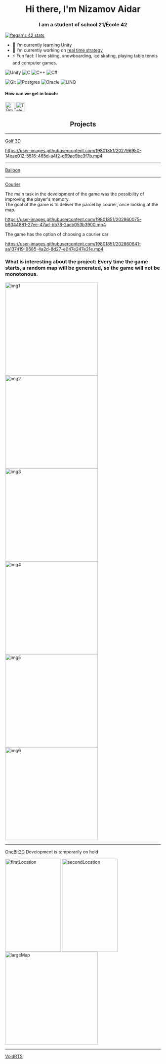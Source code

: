 <h1 align="center">Hi there, I'm Nizamov Aidar</a>
<h3 align="center">I am a student of school 21/École 42</h3>

[![ftegan's 42 stats](https://badge42.vercel.app/api/v2/cl1otlw08000609mjynsd5q91/stats?cursusId=21&coalitionId=102)](https://github.com/JaeSeoKim/badge42)

<!--
### 📖 I’m currently learning Unity
-->
- 📖 I’m currently learning Unity
- 🔭 I’m currently working on <a href="https://github.com/NGdev2/VoidRTS" target="_blank">real time strategy</a>
- ⚡ Fun fact: I love skiing, snowboarding, ice skating, playing table tennis and computer games.

![Unity](https://img.shields.io/badge/-Unity-1E7775?style=for-the-badge&logo=Unity&logoColor=201200)
![C](https://img.shields.io/badge/-C-1E7775?style=for-the-badge&logo=C&logoColor=6296CC)
![C++](https://img.shields.io/badge/-C++-1E7775?style=for-the-badge&logo=C%2b%2b&logoColor=6296CC)
![C#](https://img.shields.io/badge/-%20C%23%20-1E7775?style=for-the-badge&logo=c-sharp&logoColor=6296CC)

![Git](https://img.shields.io/badge/-GIT-1E7775?style=for-the-badge&logo=GIT&logoColor=F88C00)
![Postgres](https://img.shields.io/badge/-PostgreSQL-1E7775?style=for-the-badge&logo=PostgreSQL&logoColor=6296CC)
![Oracle](https://img.shields.io/badge/-Oracle-1E7775?style=for-the-badge&logo=Oracle&logoColor=6296CC)
![LINQ](https://img.shields.io/badge/-LINQ-1E7775?style=for-the-badge&logo=LINQ&logoColor=6296CC)

<h4 align="left">How can we get in touch:</h4>
<p align="left" target="blank">
<a href="mailto:aidar.nizamov141@gmail.com">
  <img alt="Gmail" width="30px" height="30px" align="center" src="https://cdn.worldvectorlogo.com/logos/official-gmail-icon-2020-.svg" >
</a>
<a href="https://t.me/ftegan">
  <img alt="Telegram" width="30px" height="30px" align="center" src="https://cdn.worldvectorlogo.com/logos/telegram-2019-logo.svg" >
</a>
                                                                                                                                                                            
<h2 align="center">Projects</h3>

-----------------------------------------------------------------------------------------------------------------------------------------------------------
<!--

[3D horror game](https://github.com/NGdev2/Horror)

https://user-images.githubusercontent.com/19801851/202788520-95b71297-4882-4ef0-8fe5-234c103ae09d.mp4

-----------------------------------------------------------------------------------------------------------------------------------------------------------
-->
[Golf 3D](https://github.com/NGdev2/Golf3D)

https://user-images.githubusercontent.com/19801851/202796950-14eae012-5516-465d-a4f2-c69ae9be3f7b.mp4

-----------------------------------------------------------------------------------------------------------------------------------------------------------
[Balloon](https://github.com/NGdev2/Balloon)

-----------------------------------------------------------------------------------------------------------------------------------------------------------

[Courier](https://github.com/andreichev/TheCourier)

The main task in the development of the game was the possibility of improving the player's memory.
<br>
The goal of the game is to deliver the parcel by courier, once looking at the map.


https://user-images.githubusercontent.com/19801851/202860075-b8044881-27ee-47ad-bb78-2acb053b3900.mp4

The game has the option of choosing a courier car

https://user-images.githubusercontent.com/19801851/202860641-aa137419-9685-4a2d-8d27-e047e247e21e.mp4


### What is interesting about the project: Every time the game starts, a random map will be generated, so the game will not be monotonous.

<p>
<img alt="img1" width="300px" height="300px" align="center" alt="map1" src="https://user-images.githubusercontent.com/19801851/202860774-1867c897-d7cc-49c5-8ca5-849ae891ae33.png">

<img alt="img2" width="300px" height="300px" align="center" alt="map2" src="https://user-images.githubusercontent.com/19801851/202860889-3b51250d-e761-4bbe-87d9-d91cc52d5ef9.png">

<img alt="img3" width="300px" height="300px" align="center" alt="map3" src="https://user-images.githubusercontent.com/19801851/202860928-3c85f82d-07fa-41ab-939d-49d4372824fd.png">

<img alt="img4" width="300px" height="300px" align="center" alt="map4" src="https://user-images.githubusercontent.com/19801851/202860943-cce78c66-85f8-4f8d-9253-4ab9a76f79d9.png">
  
<img alt="img5" width="300px" height="300px" align="center" alt="map5" src="https://user-images.githubusercontent.com/19801851/202861126-0043d002-0b38-47d2-9233-61555365cbf8.png">

<img alt="img6" width="300px" height="300px" align="center" alt="map6" src="https://user-images.githubusercontent.com/19801851/202861136-41ad4710-ab33-40f0-ae73-40be2c295cbf.png">

</p>


-----------------------------------------------------------------------------------------------------------------------------------------------------------

[OneBit2D](https://github.com/NGdev2/OneBit2D)
Development is temporarily on hold

<p>
<img alt="firstLocation" width="180px" height="300px" align="center" alt="firstLocation" src="https://user-images.githubusercontent.com/19801851/202869745-b809a63c-3431-4b64-ba26-8e1be1e0062b.png">

<img alt="secondLocation" width="180" height="300px" align="center" alt="secondLocation" src="https://user-images.githubusercontent.com/19801851/202869756-489b73f0-b075-4767-b58e-846412256cd3.png">

<img alt="largeMap" width="300px" height="300px" align="center" alt="largeMap" src="https://user-images.githubusercontent.com/19801851/202869763-5cc43871-92e2-4628-af2e-0728c6ccb4e4.png">
</p>

-----------------------------------------------------------------------------------------------------------------------------------------------------------
[VoidRTS](https://github.com/NGdev2/VoidRTS)


